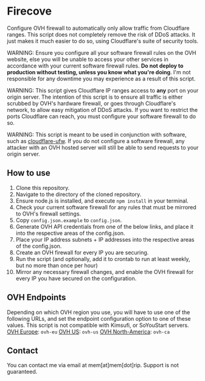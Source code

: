 # Firecove
Configure OVH firewall to automatically only allow traffic from Cloudflare ranges. This script does not completely remove the risk of DDoS attacks. It just makes it much easier to do so, using Cloudflare's suite of security tools.

WARNING: Ensure you configure all your software firewall rules on the OVH website, else you will be unable to access your other services in accordance with your current software firewall rules. **Do not deploy to production without testing, unless you know what you're doing**. I'm not responsible for any downtime you may experience as a result of this script.

WARNING: This script gives Cloudflare IP ranges access to **any** port on your origin server. The intention of this script is to ensure all traffic is either scrubbed by OVH's hardware firewall, or goes through Cloudflare's network, to allow easy mitigation of DDoS attacks. If you want to restrict the ports Cloudflare can reach, you must configure your software firewall to do so.

WARNING: This script is meant to be used in conjunction with software, such as [cloudflare-ufw](https://github.com/Paul-Reed/cloudflare-ufw). If you do not configure a software firewall, any attacker with an OVH hosted server will still be able to send requests to your origin server.

## How to use
1. Clone this repository.
2. Navigate to the directory of the cloned repository.
3. Ensure node.js is installed, and execute `npm install` in your terminal.
4. Check your current software firewall for any rules that must be mirrored to OVH's firewall settings.
5. Copy `config.json.example` to `config.json`.
6. Generate OVH API credentials from one of the below links, and place it into the respective areas of the config.json.
7. Place your IP address subnets + IP addresses into the respective areas of the config.json.
8. Create an OVH firewall for every IP you are securing.
9. Run the script (and optionally, add it to crontab to run at least weekly, but no more than once per hour)
10. Mirror any necessary firewall changes, and enable the OVH firewall for every IP you have secured on the configuration.

## OVH Endpoints
Depending on which OVH region you use, you will have to use one of the following URLs, and set the endpoint configuration option to one of these values. This script is not compatible with Kimsufi, or SoYouStart servers.
[OVH Europe](https://eu.api.ovh.com/createToken/?GET=%2Fip%2F%2A%2Ffirewall%2F%2A%2Frule&GET=%2Fip%2F%2A%2Ffirewall%2F%2A%2Frule%2F%2A&POST=%2Fip%2F%2A%2Ffirewall%2F%2A%2Frule&DELETE=%2Fip%2F%2A%2Ffirewall%2F%2A%2Frule%2F%2A): `ovh-eu`
[OVH US](https://api.us.ovhcloud.com/createToken/?GET=%2Fip%2F%2A%2Ffirewall%2F%2A%2Frule&GET=%2Fip%2F%2A%2Ffirewall%2F%2A%2Frule%2F%2A&POST=%2Fip%2F%2A%2Ffirewall%2F%2A%2Frule&DELETE=%2Fip%2F%2A%2Ffirewall%2F%2A%2Frule%2F%2A): `ovh-us`
[OVH North-America](https://ca.api.ovh.com/createToken/?GET=%2Fip%2F%2A%2Ffirewall%2F%2A%2Frule&GET=%2Fip%2F%2A%2Ffirewall%2F%2A%2Frule%2F%2A&POST=%2Fip%2F%2A%2Ffirewall%2F%2A%2Frule&DELETE=%2Fip%2F%2A%2Ffirewall%2F%2A%2Frule%2F%2A): `ovh-ca`

## Contact
You can contact me via email at mem[at]mem[dot]rip. Support is not guaranteed.